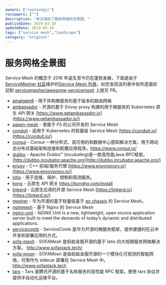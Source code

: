 ```yaml
---
owners: ["rootsongjc"]
reviewers: [""]
description: "本文描绘了服务网格的全景图。"
publishDate: 2019-03-10
updateDate: 2019-03-10
tags: ["service mesh","landscape"]
category: "original"
---
```


# 服务网格全景图

Service Mesh 的概念于 2016 年诞生至今仍在蓬勃发展，下面是由于 [ServiceMesher 社区](http://www.servicemesher.com)维护的[Service Mesh 列表](http://www.servicemesher.com/awesome-servicemesh/listed.html)，如您发现该列表中有所遗漏欢迎到 [servicemesher/awesome-servicemesh](https://github.com/servicemesher/awesome-servicemesh/) 上提交 PR。

- [amalgam8](https://github.com/amalgam8/amalgam8) - 用于异构微服务的基于版本的路由网格
- [ambassador](https://github.com/datawire/ambassador) - 开源的基于 Envoy proxy 构建的用于微服务的 Kubernetes 原生 API 网关 [https://www.getambassador.io](https://www.getambassador.io/)
- [aspen-mesh](https://github.com/aspenmesh) - 隶属于 F5 的公司开发的 Service Mesh
- [conduit](https://conduit.io/) - 适用于 Kubernetes 的轻量级 Service Mesh [https://conduit.io](https://conduit.io/)
- [consul](https://github.com/hashicorp/consul) - Consul 一种分布式、高可用的和数据中心感知解决方案，用于跨动态分布式基础架构连接和配置应用程序。<https://www.consul.io/>
- [dubbo](https://github.com/apache/incubator-dubbo) - Apache Dubbo™ (incubating)是一款高性能Java RPC框架。[http://dubbo.incubator.apache.org](http://dubbo.incubator.apache.org/)
- [envoy](https://github.com/envoyproxy/envoy) - C++ 前端/服务代理 [https://www.envoyproxy.io](https://www.envoyproxy.io/)
- [istio](https://github.com/istio) - 用于连接、保护、控制和观测服务。
- [kong](https://github.com/Kong/kong) - 云原生 API 网关 <https://konghq.com/install>
- [linkerd](https://github.com/linkerd/linkerd) - 云原生应用的开源 Service Mesh [https://linkerd.io](https://linkerd.io/)
- [mesher](https://github.com/go-mesh/mesher) - 华为开源的基于轻量级基于 [go chassis](https://github.com/ServiceComb/go-chassis) 的 Service Mesh。
- [nginmesh](https://github.com/nginmesh/nginmesh) - 基于 Nginx 的 Service Mesh
- [nginx-unit](https://github.com/nginx/unit) - NGINX Unit is a new, lightweight, open source application server built to meet the demands of today’s dynamic and distributed applications.
- [servicecomb](https://github.com/ServiceComb) - ServiceComb 是华为开源的微服务框架，提供便捷的在云中开发和部署应用的方式。
- [sofa-mesh](https://github.com/alipay/sofa-mesh) -  SOFAMesh 是蚂蚁金服开源的基于 Istio 的大规模服务网格解决方案。 <http://www.sofastack.tech/>
- [sofa-mosn](https://github.com/alipay/sofa-mosn) - SOFAMosn 是由蚂蚁金服开源的一个模块化可观测的智能网络，可用作为 sidecar 部署在 Service Mesh 中。http://www.sofastack.tech
- [tars](https://github.com/Tencent/Tars) - Tars 是腾讯开源的基于名称服务的高性能 RPC 框架。使用 tars 协议并提供半自动化运维平台。